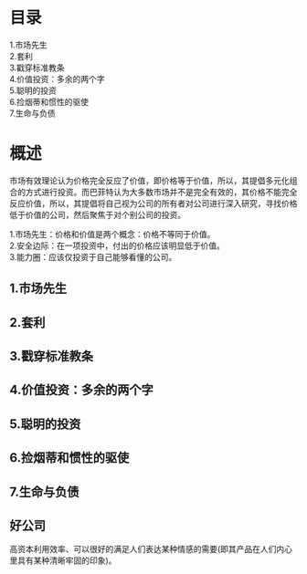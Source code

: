 # 目录
1.市场先生    
2.套利    
3.戳穿标准教条    
4.价值投资：多余的两个字    
5.聪明的投资   
6.捡烟蒂和惯性的驱使    
7.生命与负债    

# 概述
市场有效理论认为价格完全反应了价值，即价格等于价值，所以，其提倡多元化组合的方式进行投资。而巴菲特认为大多数市场并不是完全有效的，其价格不能完全反应价值，所以，其提倡将自己视为公司的所有者对公司进行深入研究，寻找价格低于价值的公司，然后聚焦于对个别公司的投资。

1.市场先生：价格和价值是两个概念：价格不等同于价值。    
2.安全边际：在一项投资中，付出的价格应该明显低于价值。   
3.能力圈：应该仅投资于自己能够看懂的公司。   

## 1.市场先生
## 2.套利
## 3.戳穿标准教条
## 4.价值投资：多余的两个字
## 5.聪明的投资
## 6.捡烟蒂和惯性的驱使
## 7.生命与负债

## 好公司
高资本利用效率、可以很好的满足人们表达某种情感的需要(即其产品在人们内心里具有某种清晰牢固的印象)。

   
